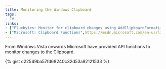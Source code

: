 ```yaml
---
title: Monitoring the Windows Clipboard
tags:
- C#
links:
- ["Fluxbytes: Monitor for clipboard changes using AddClipboardFormatListener",https://www.fluxbytes.com/csharp/how-to-monitor-for-clipboard-changes-using-addclipboardformatlistener/]
- ["Microsoft: Clipboard Functions",https://msdn.microsoft.com/en-us/library/windows/desktop/ff468802(v=vs.85).aspx]
---
```

From Windows Vista onwards Microsoft have provided API functions to monitor changes to the Clipboard.

{% gist c22549ba57fd68240c32d53a82121533 %}
